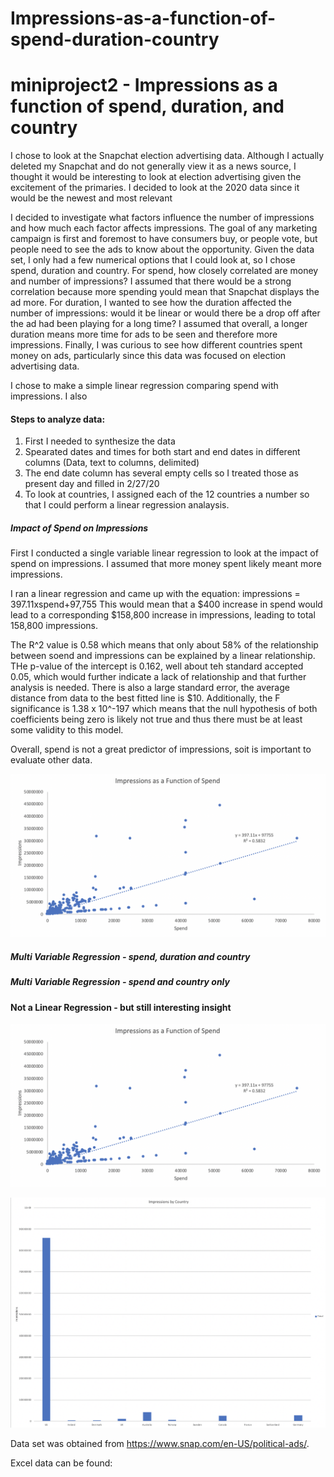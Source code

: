 # Impressions-as-a-function-of-spend-duration-country

# miniproject2 - Impressions as a function of spend, duration, and country

I chose to look at the Snapchat election advertising data. Although I actually deleted my Snapchat and do not generally view it as a news source, I thought it would be interesting to look at election advertising given the excitement of the primaries. I decided to look at the 2020 data since it would be the newest and most relevant

I decided to investigate what factors influence the number of impressions and how much each factor affects impressions. The goal of any marketing campaign is first and foremost to have consumers buy, or people vote, but people need to see the ads to know about the opportunity. Given the data set, I only had a few numerical options that I could look at, so I chose spend, duration and country. For spend, how closely correlated are money and number of impressions? I assumed that there would be a strong correlation because more spending yould mean that Snapchat displays the ad more.  For duration, I wanted to see how the duration affected the number of impressions: would it be linear or would there be a drop off after the ad had been playing for a long time? I assumed that overall, a longer duration means more time for ads to be seen and therefore more impressions. Finally, I was curious to see how different countries spent money on ads, particularly since this data was focused on election advertising data.

I chose to make a simple linear regression comparing spend with impressions. I also 

#### Steps to analyze data:
1. First I needed to synthesize the data
2. Spearated dates and times for both start and end dates in different columns (Data, text to columns, delimited)
3. The end date column has several empty cells so I treated those as present day and filled in 2/27/20
4. To look at countries, I assigned each of the 12 countries a number so that I could perform a linear regression analaysis.

##### Impact of Spend on Impressions

First I conducted a single variable linear regression to look at the impact of spend on impressions. I assumed that more money spent likely meant more impressions. 

I ran a linear regression and came up with the equation: impressions = 397.11xspend+97,755
This would mean that a $400 increase in spend would lead to a corresponding $158,800 increase in impressions, leading to total 158,800 impressions.

The R^2 value is 0.58 which means that only about 58% of the relationship between soend and impressions can be explained by a linear relationship. THe p-value of the intercept is 0.162, well about teh standard accepted 0.05, which would further indicate a lack of relationship and that further analysis is needed. There is also a large standard error, the average distance from data to the best fitted line is $10. Additionally, the F significance is 1.38 x 10^-197 which means that the null hypothesis of both coefficients being zero is likely not true and thus there must be at least some validity to this model.

Overall, spend is not a great predictor of impressions, soit is important to evaluate other data.

![](https://github.com/kamccarren/Impressions-as-a-function-of-spend-duration-country/blob/master/Impressions%20by%20Spend.png)

##### Multi Variable Regression - spend, duration and country



##### Multi Variable Regression - spend and country only


#### Not a Linear Regression - but still interesting insight

![](https://github.com/kamccarren/Impressions-as-a-function-of-spend-duration-country/blob/master/Impressions%20by%20Spend.png)

![](https://github.com/kamccarren/Impressions-as-a-function-of-spend-duration-country/blob/master/Total%20Impressions%20by%20Country.png)

Data set was obtained from https://www.snap.com/en-US/political-ads/. <Snapchat Political Ads Library>

Excel data can be found:  <Github>
